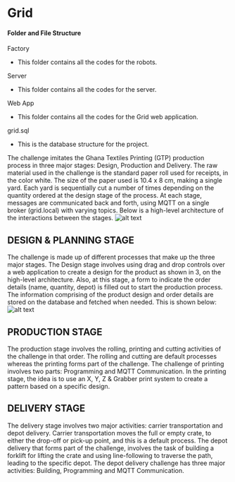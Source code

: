 # Grid

#### Folder and File Structure
Factory
  - This folder contains all the codes for the robots.
  
Server
  - This folder contains all the codes for the server.
  
Web App
  - This folder contains all the codes for the Grid web application.
  
 grid.sql
  - This is the database structure for the project.


The challenge imitates the Ghana Textiles Printing (GTP) production process in three major stages: Design, Production and Delivery.
The raw material used in the challenge is the standard paper roll used for receipts, in the color white. The size of the paper used is 10.4 x 8 cm, making a single yard. Each yard is sequentially cut a number of times depending on the quantity ordered at the design stage of the process. At each stage, messages are communicated back and forth, using MQTT on a single broker (grid.local) with varying topics. Below is a high-level architecture of the interactions between the stages.
![alt text](https://i0.wp.com/nknab.com/wp-content/uploads/2022/12/HLA.png?w=939&ssl=1)

## DESIGN & PLANNING STAGE
The challenge is made up of different processes that make up the three major stages. The Design stage involves using drag and drop controls over a web application to create a design for the product as shown in 3, on the high-level architecture. Also, at this stage, a form to indicate the order details (name, quantity, depot) is filled out to start the production process. The information comprising of the product design and order details are stored on the database and fetched when needed. This is shown below:
![alt text](https://i0.wp.com/nknab.com/wp-content/uploads/2022/12/grid-labelled.png?w=937&ssl=1)

## PRODUCTION STAGE
The production stage involves the rolling, printing and cutting activities of the challenge in that order. The rolling and cutting are default processes whereas the printing forms part of the challenge. The challenge of printing involves two parts: Programming and MQTT Communication. In the printing stage, the idea is to use an X, Y, Z & Grabber print system to create a pattern based on a specific design.


## DELIVERY STAGE
The delivery stage involves two major activities: carrier transportation and depot delivery. Carrier transportation moves the full or empty crate, to either the drop-off or pick-up point, and this is a default process. The depot delivery that forms part of the challenge, involves the task of building a forklift for lifting the crate and using line-following to traverse the path, leading to the specific depot. The depot delivery challenge has three major activities: Building, Programming and MQTT Communication.
